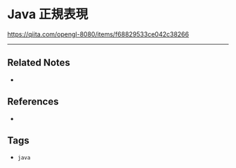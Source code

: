 # Java 正規表現
https://qiita.com/opengl-8080/items/f68829533ce042c38266

---
## Related Notes
- 

## References
- 

## Tags
- `java` 